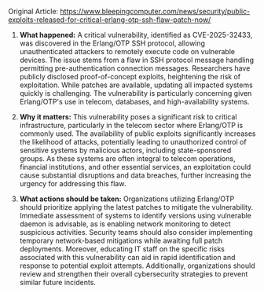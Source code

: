 Original Article: https://www.bleepingcomputer.com/news/security/public-exploits-released-for-critical-erlang-otp-ssh-flaw-patch-now/

1) **What happened:** A critical vulnerability, identified as CVE-2025-32433, was discovered in the Erlang/OTP SSH protocol, allowing unauthenticated attackers to remotely execute code on vulnerable devices. The issue stems from a flaw in SSH protocol message handling permitting pre-authentication connection messages. Researchers have publicly disclosed proof-of-concept exploits, heightening the risk of exploitation. While patches are available, updating all impacted systems quickly is challenging. The vulnerability is particularly concerning given Erlang/OTP's use in telecom, databases, and high-availability systems.

2) **Why it matters:** This vulnerability poses a significant risk to critical infrastructure, particularly in the telecom sector where Erlang/OTP is commonly used. The availability of public exploits significantly increases the likelihood of attacks, potentially leading to unauthorized control of sensitive systems by malicious actors, including state-sponsored groups. As these systems are often integral to telecom operations, financial institutions, and other essential services, an exploitation could cause substantial disruptions and data breaches, further increasing the urgency for addressing this flaw.

3) **What actions should be taken:** Organizations utilizing Erlang/OTP should prioritize applying the latest patches to mitigate the vulnerability. Immediate assessment of systems to identify versions using vulnerable daemon is advisable, as is enabling network monitoring to detect suspicious activities. Security teams should also consider implementing temporary network-based mitigations while awaiting full patch deployments. Moreover, educating IT staff on the specific risks associated with this vulnerability can aid in rapid identification and response to potential exploit attempts. Additionally, organizations should review and strengthen their overall cybersecurity strategies to prevent similar future incidents.